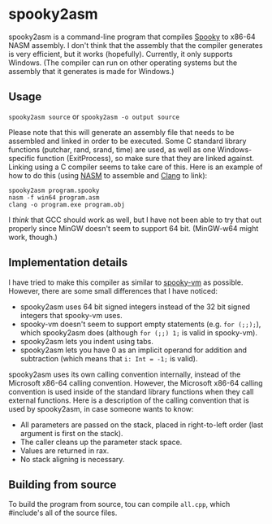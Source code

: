 spooky2asm
==========
spooky2asm is a command-line program that compiles [Spooky](https://github.com/jsannemo/spooky-vm/) to x86-64 NASM assembly. I don't think that the assembly that the compiler generates is very efficient, but it works (hopefully). Currently, it only supports Windows. (The compiler can run on other operating systems but the assembly that it generates is made for Windows.)

Usage
-----
`spooky2asm source` or `spooky2asm -o output source`

Please note that this will generate an assembly file that needs to be assembled and linked in order to be executed. Some C standard library functions (putchar, rand, srand, time) are used, as well as one Windows-specific function (ExitProcess), so make sure that they are linked against. Linking using a C compiler seems to take care of this. Here is an example of how to do this (using [NASM](https://www.nasm.us/) to assemble and [Clang](https://clang.llvm.org/) to link):  
```
spooky2asm program.spooky
nasm -f win64 program.asm
clang -o program.exe program.obj
```  
I _think_ that GCC should work as well, but I have not been able to try that out properly since MinGW doesn't seem to support 64 bit. (MinGW-w64 might work, though.)

Implementation details
----------------------
I have tried to make this compiler as similar to [spooky-vm](https://github.com/jsannemo/spooky-vm/) as possible. However, there are some small differences that I have noticed:
* spooky2asm uses 64 bit signed integers instead of the 32 bit signed integers that spooky-vm uses.
* spooky-vm doesn't seem to support empty statements (e.g. `for (;;);`), which spooky2asm does (although `for (;;) 1;` is valid in spooky-vm).
* spooky2asm lets you indent using tabs.
* spooky2asm lets you have 0 as an implicit operand for addition and subtraction (which means that `i: Int = -1;` is valid).

spooky2asm uses its own calling convention internally, instead of the Microsoft x86-64 calling convention. However, the Microsoft x86-64 calling convention is used inside of the standard library functions when they call external functions. Here is a description of the calling convention that is used by spooky2asm, in case someone wants to know:
* All parameters are passed on the stack, placed in right-to-left order (last argument is first on the stack).
* The caller cleans up the parameter stack space.
* Values are returned in rax.
* No stack aligning is necessary.

Building from source
--------------------
To build the program from source, tou can compile `all.cpp`, which #include's all of the source files.